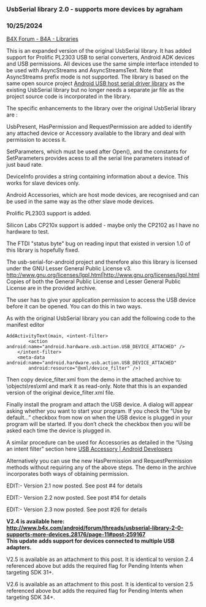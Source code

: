 ### UsbSerial library 2.0 - supports more devices by agraham
### 10/25/2024
[B4X Forum - B4A - Libraries](https://www.b4x.com/android/forum/threads/28176/)

This is an expanded version of the original UsbSerial library. It has added support for Prolific PL2303 USB to serial converters, Android ADK devices and USB permissions. All devices use the same simple interface intended to be used with AsyncStreams and AsyncStreamsText. Note that AsyncStreams prefix mode is not supported. The library is based on the same open source project [Android USB host serial driver library](http://code.google.com/p/usb-serial-for-android/) as the existing UsbSerial library but no longer needs a separate jar file as the project source code is incorporated in the library.  
  
The specific enhancements to the library over the original UsbSerial library are :  
  
UsbPresent, HasPermission and RequestPermission are added to identify any attached device or Accessory available to the library and deal with permission to access it.  
  
SetParameters, which must be used after Open(), and the constants for SetParameters provides acess to all the serial line parameters instead of just baud rate.  
  
DeviceInfo provides a string containing information about a device. This works for slave devices only.  
  
Android Accessories, which are host mode devices, are recognised and can be used in the same way as the other slave mode devices.  
  
Prolific PL2303 support is added.  
  
Silicon Labs CP210x support is added - maybe only the CP2102 as I have no hardware to test.  
  
The FTDI "status byte" bug on reading input that existed in version 1.0 of this library is hopefully fixed.  
  
  
The usb-serial-for-android project and therefore also this library is licensed under the GNU Lesser General Public License v3. <http://www.gnu.org/licenses/lgpl.html|http://www.gnu.org/licenses/lgpl.html>  
Copies of both the General Public License and Lesser General Public License are in the provided archive.  
  
The user has to give your application permission to access the USB device before it can be opened. You can do this in two ways.  
  
As with the original UsbSerial library you can add the following code to the manifest editor  
  

```B4X
AddActivityText(main, <intent-filter>  
        <action android:name="android.hardware.usb.action.USB_DEVICE_ATTACHED" />  
    </intent-filter>  
    <meta-data android:name="android.hardware.usb.action.USB_DEVICE_ATTACHED"  
        android:resource="@xml/device_filter" />)
```

  
Then copy device\_filter.xml from the demo in the attached archive to: <your project>\objects\res\xml and mark it as read-only. Note that this is an expanded version of the original device\_filter.xml file.  
  
Finally install the program and attach the USB device. A dialog will appear asking whether you want to start your program. If you check the “Use by default…” checkbox from now on when the USB device is plugged in your program will be started. If you don’t check the checkbox then you will be asked each time the device is plugged in.  
  
A similar procedure can be used for Accessories as detailed in the “Using an intent filter” section here [USB Accessory | Android Developers](http://developer.android.com/guide/topics/connectivity/usb/accessory.html)  
  
  
Alternatively you can use the new HasPermission and RequestPermission methods without requiring any of the above steps. The demo in the archive incorporates both ways of obtaining permission.  
  
EDIT:- Version 2.1 now posted. See post #4 for details  
  
EDIT:- Version 2.2 now posted. See post #14 for details  
  
EDIT:- Version 2.3 now posted. See post #26 for details  
  
**V2.4 is available here: <http://www.b4x.com/android/forum/threads/usbserial-library-2-0-supports-more-devices.28176/page-11#post-259167>  
This update adds support for devices connected to multiple USB adapters.**  
  
V2.5 is available as an attachment to this post. It is identical to version 2.4 referenced above but adds the required flag for Pending Intents when targeting SDK 31+.  
  
V2.6 is available as an attachment to this post. It is identical to version 2.5 referenced above but adds the required flag for Pending Intents when targeting SDK 34+.